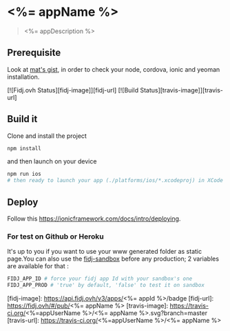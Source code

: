# <%= appName %>

> <%= appDescription %>

## Prerequisite

Look at [mat's gist](https://gist.github.com/mlefree/2156f66dfb441f107bef157dde56a836),
in order to check your node, cordova, ionic and yeoman installation.

[![Fidj.ovh Status][fidj-image]][fidj-url]
[![Build Status][travis-image]][travis-url]

## Build it

Clone and install the project

```bash
npm install
```

and then launch on your device

```bash
npm run ios
# then ready to launch your app (./platforms/ios/*.xcodeproj) in XCode
```

## Deploy

Follow this https://ionicframework.com/docs/intro/deploying.

### For test on Github or Heroku

It's up to you if you want to use your www generated folder as static page.You can also use the [fidj-sandbox](https://sss) before any production; 2 variables are available for that :

```bash
FIDJ_APP_ID # force your fidj app Id with your sandbox's one
FIDJ_APP_PROD # 'true' by default, 'false' to test it on sandbox
```

[fidj-image]: https://api.fidj.ovh/v3/apps/<%= appId %>/badge
[fidj-url]: https://fidj.ovh/#/pub/<%= appName %>
[travis-image]: https://travis-ci.org/<%=appUserName %>/<%= appName %>.svg?branch=master
[travis-url]: https://travis-ci.org/<%=appUserName %>/<%= appName %>

